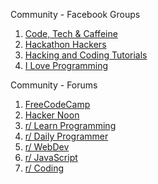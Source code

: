 Community - Facebook Groups
    <ol>
      <li>
        <a href="https://www.facebook.com/groups/190277791450732/">Code, Tech & Caffeine</a>
      </li>
      <li>
        <a href="https://www.facebook.com/groups/759985267390294" target="blank">Hackathon Hackers</a>
      </li>
      <li>
        <a href="https://www.facebook.com/groups/318334558529855" target="blank">Hacking and Coding Tutorials</a>
      </li>
      <li>
        <a href="https://www.facebook.com/ilp18/" target="blank">I Love Programming</a>
      </li>
    </ol>
    <summary>Community - Forums</summary>
    <ol>
      <li>
        <a href="https://www.freecodecamp.org/forum/" target="blank">FreeCodeCamp</a>
      </li>
      <li>
        <a href="https://hackernoon.com/" target="blank">Hacker Noon</a>
      </li>
      <li>
        <a href="https://www.reddit.com/r/learnprogramming/" target="blank">r/ Learn Programming</a>
      </li>
      <li>
        <a href="https://www.reddit.com/r/dailyprogrammer/" target="blank">r/ Daily Programmer</a>
      </li>
      <li>
        <a href="https://www.reddit.com/r/webdev/" target="blank">r/ WebDev</a>
      </li>
      <li>
        <a href="https://www.reddit.com/r/javascript/" target="blank">r/ JavaScript</a>
      </li>
      <li>
        <a href="https://www.reddit.com/r/coding/" target="blank">r/ Coding</a>
    </ol>

